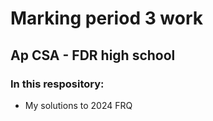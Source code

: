 # Marking period 3 work
## Ap CSA - FDR high school

### In this respository:
- My solutions to 2024 FRQ
